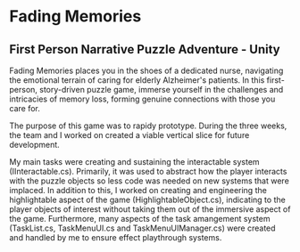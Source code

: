 # Fading Memories
## First Person Narrative Puzzle Adventure - Unity

Fading Memories places you in the shoes of a dedicated nurse, navigating the emotional terrain of caring for elderly Alzheimer's patients. In this first-person, story-driven puzzle game, immerse yourself in the challenges and intricacies of memory loss, forming genuine connections with those you care for.

The purpose of this game was to rapidy prototype. During the three weeks, the team and I worked on created a viable vertical slice for future development.

My main tasks were creating and sustaining the interactable system (IInteractable.cs). Primarily, it was used to abstract how the player interacts with the puzzle objects so less code was needed on new systems that were implaced. In addition to this, I worked on creating and engineering the highlightable aspect of the game (HighlightableObject.cs), indicating to the player objects of interest without taking them out of the immersive aspect of the game. Furthermore, many aspects of the task amangement system (TaskList.cs, TaskMenuUI.cs and TaskMenuUIManager.cs) were created and handled by me to ensure effect playthrough systems.
